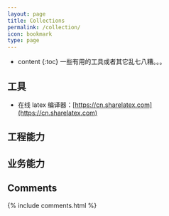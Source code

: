 ```yaml
---
layout: page
title: Collections
permalink: /collection/
icon: bookmark
type: page
---
```


* content
{:toc}
一些有用的工具或者其它乱七八糟。。。

## 工具

* 在线 latex 编译器：[https://cn.sharelatex.com](https://cn.sharelatex.com)



## 工程能力



## 业务能力



## Comments

{% include comments.html %}
